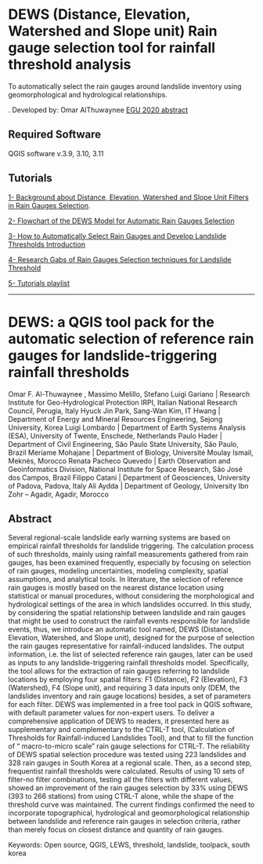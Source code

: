# DEWS (Distance, Elevation, Watershed and Slope unit) Rain gauge selection tool for rainfall threshold analysis
 
To automatically select the rain gauges around landslide inventory using geomorphological and hydrological relationships. 

. Developed by: Omar AlThuwaynee
[EGU 2020 abstract](https://meetingorganizer.copernicus.org/EGU22/EGU22-2774.html)

## Required Software
QGIS software v.3.9, 3.10, 3.11

## Tutorials

[1- Background about Distance, Elevation, Watershed and Slope Unit Filters in Rain Gauges Selection](https://www.youtube.com/watch?v=8pdnJzV9tYo).

[2- Flowchart of the DEWS Model for Automatic Rain Gauges Selection](https://www.youtube.com/watch?v=yoq_QH8WZjQ&t=23s)

[3- How to Automatically Select Rain Gauges and Develop Landslide Thresholds Introduction](https://www.youtube.com/watch?v=pj3TkUS23n8)

[4- Research Gabs of Rain Gauges Selection techniques for Landslide Threshold](https://www.youtube.com/watch?v=Ep4zqaOkegk&list=PL3GCqQd4xntCjSGFUPdnNUORizZX4smLh)

[5- Tutorials playlist](https://www.youtube.com/playlist?list=PL3GCqQd4xntCjSGFUPdnNUORizZX4smLh)


--------------------------------

# DEWS: a QGIS tool pack for the automatic selection of reference rain gauges for landslide-triggering rainfall thresholds

Omar F. Al-Thuwaynee , Massimo Melillo, Stefano Luigi Gariano | Research Institute for Geo-Hydrological Protection IRPI, Italian National Research Council, Perugia, Italy
Hyuck Jin Park, Sang-Wan Kim, IT Hwang | Department of Energy and Mineral Resources Engineering, Sejong University, Korea
Luigi Lombardo | Department of Earth Systems Analysis (ESA), University of Twente, Enschede, Netherlands
Paulo Hader | Department of Civil Engineering, São Paulo State University, São Paulo, Brazil
Meriame Mohajane | Department of Biology, Université Moulay Ismail, Meknès, Morocco
Renata Pacheco Quevedo | Earth Observation and Geoinformatics Division, National Institute for Space Research, São José dos Campos, Brazil
Filippo Catani | Department of Geosciences, University of Padova, Padova, Italy
Ali Aydda | Department of Geology, University Ibn Zohr – Agadir, Agadir, Morocco

 
## Abstract

Several regional-scale landslide early warning systems are based on empirical rainfall thresholds for landslide triggering. The calculation process of such thresholds, mainly using rainfall measurements gathered from rain gauges, has been examined frequently, especially by focusing on selection of rain gauges, modeling uncertainties, modeling complexity, spatial assumptions, and analytical tools. In literature, the selection of reference rain gauges is mostly based on the nearest distance location using statistical or manual procedures, without considering the morphological and hydrological settings of the area in which landslides occurred. In this study, by considering the spatial relationship between landslide and rain gauges that might be used to construct the rainfall events responsible for landslide events, thus, we introduce an automatic tool named, DEWS (Distance, Elevation, Watershed, and Slope unit), designed for the purpose of selection the rain gauges representative for rainfall-induced landslides. The output information, i.e. the list of selected reference rain gauges, later can be used as inputs to any landslide-triggering rainfall thresholds model. Specifically, the tool allows for the extraction of rain gauges referring to landslide locations by employing four spatial filters: F1 (Distance), F2 (Elevation), F3 (Watershed), F4 (Slope unit), and requiring 3 data inputs only (DEM, the landslides inventory and rain gauge locations) besides, a set of parameters for each filter. DEWS was implemented in a free tool pack in QGIS software, with default parameter values for non-expert users. To deliver a comprehensive application of DEWS to readers, it  presented here as supplementary and complementary to the CTRL-T tool, (Calculation of Thresholds for Rainfall-induced Landslides Tool), and that to fill the function of “ macro-to-micro scale” rain gauge selections for CTRL-T. The reliability of DEWS spatial selection procedure was tested using 223 landslides and 328 rain gauges in South Korea at a regional scale. Then, as a second step, frequentist rainfall thresholds were calculated. Results of using 10 sets of filter-no filter combinations, testing all the filters with different values, showed an improvement of the rain gauges selection by 33% using DEWS (393 to 266 stations) from using CTRL-T alone, while the shape of the threshold curve was maintained. The current findings confirmed the need to incorporate topographical, hydrological and geomorphological relationship between landslide and reference rain gauges in selection criteria, rather than merely focus on closest distance and quantity of rain gauges.

Keywords:
Open source, QGIS, LEWS, threshold, landslide, toolpack, south korea


